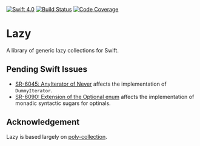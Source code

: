 [![Swift 4.0](https://img.shields.io/badge/Swift-4.0-blue.svg)](https://swift.org)
[![Build Status](https://travis-ci.org/jyuhuan/Lazy.svg?branch=master)](https://travis-ci.org/jyuhuan/Lazy)
[![Code Coverage](https://codecov.io/github/jyuhuan/Lazy/coverage.svg?branch=master)](https://codecov.io/github/jyuhuan/Lazy?branch=master)


# Lazy

A library of generic lazy collections for Swift.

## Pending Swift Issues
- [SR-6045: AnyIterator of Never](https://bugs.swift.org/projects/SR/issues/SR-6045) affects the implementation of `DummyIterator`.
- [SR-6090: Extension of the Optional enum](https://bugs.swift.org/projects/SR/issues/SR-6090) affects the implementation of monadic syntactic sugars for optinals.

## Acknowledgement

Lazy is based largely on [poly-collection](https://github.com/ctongfei/poly-collection).
